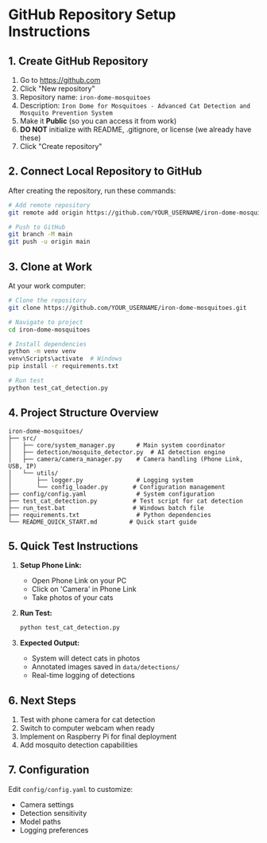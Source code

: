 # GitHub Repository Setup Instructions

## 1. Create GitHub Repository

1. Go to https://github.com
2. Click "New repository"
3. Repository name: `iron-dome-mosquitoes`
4. Description: `Iron Dome for Mosquitoes - Advanced Cat Detection and Mosquito Prevention System`
5. Make it **Public** (so you can access it from work)
6. **DO NOT** initialize with README, .gitignore, or license (we already have these)
7. Click "Create repository"

## 2. Connect Local Repository to GitHub

After creating the repository, run these commands:

```bash
# Add remote repository
git remote add origin https://github.com/YOUR_USERNAME/iron-dome-mosquitoes.git

# Push to GitHub
git branch -M main
git push -u origin main
```

## 3. Clone at Work

At your work computer:

```bash
# Clone the repository
git clone https://github.com/YOUR_USERNAME/iron-dome-mosquitoes.git

# Navigate to project
cd iron-dome-mosquitoes

# Install dependencies
python -m venv venv
venv\Scripts\activate  # Windows
pip install -r requirements.txt

# Run test
python test_cat_detection.py
```

## 4. Project Structure Overview

```
iron-dome-mosquitoes/
├── src/
│   ├── core/system_manager.py      # Main system coordinator
│   ├── detection/mosquito_detector.py  # AI detection engine
│   ├── camera/camera_manager.py    # Camera handling (Phone Link, USB, IP)
│   └── utils/
│       ├── logger.py               # Logging system
│       └── config_loader.py       # Configuration management
├── config/config.yaml              # System configuration
├── test_cat_detection.py          # Test script for cat detection
├── run_test.bat                   # Windows batch file
├── requirements.txt                # Python dependencies
└── README_QUICK_START.md         # Quick start guide
```

## 5. Quick Test Instructions

1. **Setup Phone Link:**
   - Open Phone Link on your PC
   - Click on 'Camera' in Phone Link
   - Take photos of your cats

2. **Run Test:**
   ```bash
   python test_cat_detection.py
   ```

3. **Expected Output:**
   - System will detect cats in photos
   - Annotated images saved in `data/detections/`
   - Real-time logging of detections

## 6. Next Steps

1. Test with phone camera for cat detection
2. Switch to computer webcam when ready
3. Implement on Raspberry Pi for final deployment
4. Add mosquito detection capabilities

## 7. Configuration

Edit `config/config.yaml` to customize:
- Camera settings
- Detection sensitivity
- Model paths
- Logging preferences 
